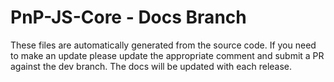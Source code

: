 # PnP-JS-Core - Docs Branch

These files are automatically generated from the source code. If you need to make an update please update the appropriate comment and submit a PR against the dev branch. The docs will be updated with each release.
